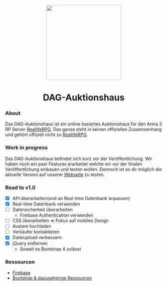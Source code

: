 <p align="center">
    <img src="https://files.dulliag.de/web/images/logo.jpg" width="240px" height="auto">
</p>

<h1 align="center"><strong>DAG-Auktionshaus</strong></h1>

### About

Das DAG-Auktionshaus ist ein online basiertes Auktionshaus für den Arma 3 RP Server [ReallifeRPG](https://realliferpg.de). Das ganze steht in keinen offiziellen Zusammenhang und gehört offiziell nicht zu [ReallifeRPG](https://realliferpg.de).

### Work in progress

Das DAG-Auktionshaus befindet sich kurz vor der Veröffentlichung. Wir haben noch ein paar Features erarbeitet welche wir vor der finalen Veröffentlichung einbauen und testen wollen. Dennoch ist es dir möglich die aktuelle Version auf unserer [Webseite](https://dulliag.de/Auktionen/) zu testen.

### Road to v1.0

- [x] API überarbeiten(und an Real-time Datenbank anpassen)
- [x] Real-time Datenbank verwenden
- [ ] Datensicherheit überarbeiten
  - Firebase Authentication verwenden
- [ ] CSS überarbeiten => Fokus auf mobiles Design
- [ ] Avatare hochladen
- [ ] Verkäufer kontaktieren
- [x] Dateiupload verbessern
- [x] jQuery entfernen
  - Soweit es Bootstrap 4 zulässt

### Ressourcen

- [Firebase](https://firebase.google.com)
- [Bootstrap & dazugehörige Ressourcen](https://getbootstrap.com/)
